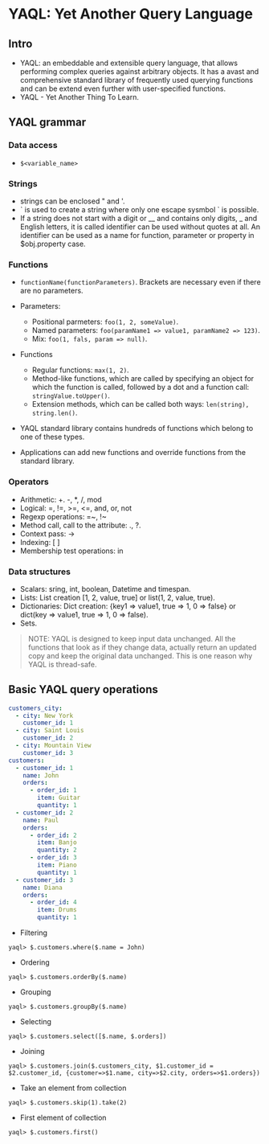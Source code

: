 # YAQL: Yet Another Query Language

## Intro

* YAQL: an embeddable and extensible query language, that allows performing complex queries against arbitrary objects. It has a avast and comprehensive standard library of frequently used querying functions and can be extend even further with user-specified functions.
* YAQL - Yet Another Thing To Learn.

## YAQL grammar

### Data access

* `$<variable_name>`

### Strings

* strings can be enclosed " and '.
* \` is used to create a string where only one escape sysmbol \` is possible.
* If a string does not start with a digit or \_\_ and contains only digits, \_ and English letters, it is called identifier can be used without quotes at all. An identifier can be used as a name for function, parameter or property in $obj.property case.

### Functions

* `functionName(functionParameters)`. Brackets are necessary even if there are no parameters.
* Parameters:
    * Positional parmeters: `foo(1, 2, someValue)`.
    * Named parameters: `foo(paramName1 => value1, paramName2 => 123)`.
    * Mix: `foo(1, fals, param => null)`.

* Functions
    * Regular functions: `max(1, 2)`.
    * Method-like functions, which are called by specifying an object for which the function is called, followed by a dot and a function call: `stringValue.toUpper()`.
    * Extension methods, which can be called both ways: `len(string), string.len()`.

* YAQL standard library contains hundreds of functions which belong to one of these types.
* Applications can add new functions and override  functions from the standard library.

### Operators

* Arithmetic: +. -, \*, /, mod
* Logical: =, !=, >=, <=, and, or, not
* Regexp operations: =~, !~
* Method call, call to the attribute: ., ?.
* Context pass: ->
* Indexing: [ ]
* Membership test operations: in

### Data structures

* Scalars: sring, int, boolean, Datetime and timespan.
* Lists: List creation [1, 2, value, true] or list(1, 2, value, true).
* Dictionaries: Dict creation: {key1 => value1, true => 1, 0 => false} or dict(key => value1, true => 1, 0 => false).
* Sets.

> NOTE: YAQL is designed to keep input data unchanged. All the functions that look as if they change data, actually return an updated copy and keep the original data unchanged. This is one reason why YAQL is thread-safe.

## Basic YAQL query operations

```yaml
customers_city:
  - city: New York
    customer_id: 1
  - city: Saint Louis
    customer_id: 2
  - city: Mountain View
    customer_id: 3
customers:
  - customer_id: 1
    name: John
    orders:
      - order_id: 1
        item: Guitar
        quantity: 1
  - customer_id: 2
    name: Paul
    orders:
      - order_id: 2
        item: Banjo
        quantity: 2
      - order_id: 3
        item: Piano
        quantity: 1
  - customer_id: 3
    name: Diana
    orders:
      - order_id: 4
        item: Drums
        quantity: 1
```
* Filtering

```
yaql> $.customers.where($.name = John)
```

* Ordering

```
yaql> $.customers.orderBy($.name)
```

* Grouping

```
yaql> $.customers.groupBy($.name)
```

* Selecting

```
yaql> $.customers.select([$.name, $.orders])
```

* Joining

```
yaql> $.customers.join($.customers_city, $1.customer_id = $2.customer_id, {customer=>$1.name, city=>$2.city, orders=>$1.orders})
```

* Take an element from collection

```
yaql> $.customers.skip(1).take(2)
```

* First element of collection

```
yaql> $.customers.first()
```
